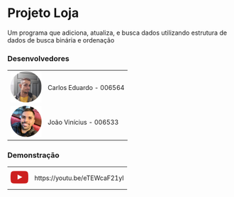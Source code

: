 # Projeto Loja
Um programa que adiciona, atualiza, e busca dados utilizando estrutura de dados de busca binária e ordenação


<h3>Desenvolvedores</h3>
<table style="border:0;">
    <tr>
        <td><img src="images/carlos.png" alt="" style="height: 70px;"></td>
        <td><p>Carlos Eduardo - 006564</p></td>
    </tr>
    <tr>
        <td><img src="images/joao.png" alt="" style="height: 70px;"></td>
        <td><p>João Vinícius - 006533</p></td>
    </tr>
</table>

<h3>Demonstração</h3>
<table border="0";>
    <tr>
        <td><img src="images/youtube.png" alt="" style="height: 40px;"></td>
        <td><p>https://youtu.be/eTEWcaF21yI</p></td>
    </tr>
</table>
